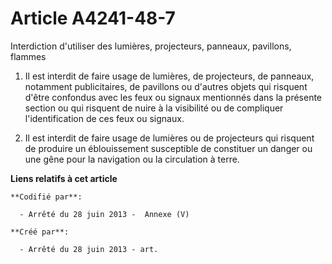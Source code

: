 # Article A4241-48-7

Interdiction d'utiliser des lumières, projecteurs, panneaux, pavillons, flammes 

1. Il est interdit de faire usage de lumières, de projecteurs, de panneaux, notamment publicitaires, de pavillons ou d'autres
objets qui risquent d'être confondus avec les feux ou signaux mentionnés dans la présente section ou qui risquent de nuire à
la visibilité ou de compliquer l'identification de ces feux ou signaux. 

2. Il est interdit de faire usage de lumières ou de projecteurs qui risquent de produire un éblouissement susceptible de
constituer un danger ou une gêne pour la navigation ou la circulation à terre.

**Liens relatifs à cet article**

	**Codifié par**:

	  - Arrêté du 28 juin 2013 -  Annexe (V)

	**Créé par**:

	  - Arrêté du 28 juin 2013 - art.
